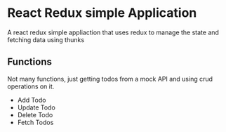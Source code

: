 # React Redux simple Application

A react redux simple appliaction that uses redux to manage the state and fetching data using thunks

## Functions

Not many functions, just getting todos from a mock API and using crud operations on it.

- Add Todo
- Update Todo
- Delete Todo
- Fetch Todos
